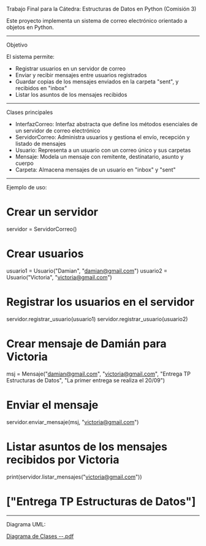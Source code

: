 Trabajo Final para la Cátedra: Estructuras de Datos en Python (Comisión 3)

Este proyecto implementa un sistema de correo electrónico orientado a objetos en Python.

-----------
Objetivo

El sistema permite:
- Registrar usuarios en un servidor de correo
- Enviar y recibir mensajes entre usuarios registrados
- Guardar copias de los mensajes enviados en la carpeta "sent", y recibidos en "inbox"
- Listar los asuntos de los mensajes recibidos

-----------

Clases principales

- InterfazCorreo: Interfaz abstracta que define los métodos esenciales de un servidor de correo electrónico
- ServidorCorreo: Administra usuarios y gestiona el envío, recepción y listado de mensajes
- Usuario: Representa a un usuario con un correo único y sus carpetas
- Mensaje: Modela un mensaje con remitente, destinatario, asunto y cuerpo
- Carpeta: Almacena mensajes de un usuario en "inbox" y "sent"

-----------

Ejemplo de uso:

# Crear un servidor
servidor = ServidorCorreo()

# Crear usuarios
usuario1 = Usuario("Damian", "damian@gmail.com")
usuario2 = Usuario("Victoria", "victoria@gmail.com")

# Registrar los usuarios en el servidor
servidor.registrar_usuario(usuario1)
servidor.registrar_usuario(usuario2)

# Crear mensaje de Damián para Victoria
msj = Mensaje("damian@gmail.com", "victoria@gmail.com", "Entrega TP Estructuras de Datos", "La primer entrega se realiza el 20/09")

# Enviar el mensaje
servidor.enviar_mensaje(msj, "victoria@gmail.com")

# Listar asuntos de los mensajes recibidos por Victoria
print(servidor.listar_mensajes("victoria@gmail.com"))
# ["Entrega TP Estructuras de Datos"]

-----------
Diagrama UML:

[Diagrama de Clases --.pdf](https://github.com/user-attachments/files/22435820/Diagrama.de.Clases.--.pdf)


